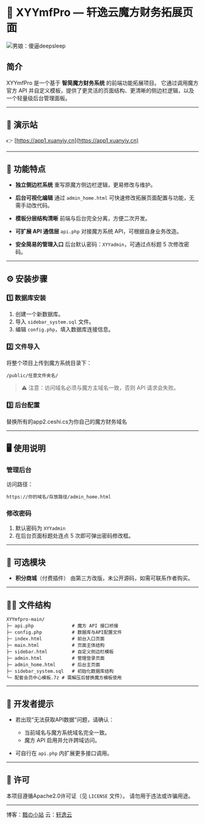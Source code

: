 # 🚀 XYYmfPro — 轩逸云魔方财务拓展页面

![男娘：傻逼deepsleep](https://aliyun-oss-bucket.d-dos.cc/%E7%94%B7%E5%A8%98%E9%AA%82deepsleep.png)

## 简介

XYYmfPro 是一个基于 **智简魔方财务系统** 的前端功能拓展项目。
它通过调用魔方官方 API 并自定义模板，提供了更灵活的页面结构、更清晰的侧边栏逻辑，以及一个轻量级后台管理面板。

---

## 🔗 演示站

👉 [https://app1.xuanyiy.cn](https://app1.xuanyiy.cn)

---

## 🧩 功能特点

* **独立侧边栏系统**
  重写原魔方侧边栏逻辑，更易修改与维护。

* **后台可视化编辑**
  通过 `admin_home.html` 可快速修改拓展页面配置与功能，无需手动改代码。

* **模板分层结构清晰**
  前端与后台完全分离，方便二次开发。

* **可扩展 API 通信层**
  `api.php` 对接魔方系统 API，可根据自身业务改造。

* **安全简易的管理入口**
  后台默认密码：`XYYadmin`，可通过点标题 5 次修改密码。

---

## ⚙️ 安装步骤

### 1️⃣ 数据库安装

1. 创建一个新数据库。
2. 导入 `sidebar_system.sql` 文件。
3. 编辑 `config.php`，填入数据库连接信息。

### 2️⃣ 文件导入

将整个项目上传到魔方系统目录下：

```
/public/任意文件夹名/
```

> ⚠️ 注意：访问域名必须与魔方主域名一致，否则 API 请求会失败。

### 3️⃣ 后台配置

替换所有的app2.ceshi.cs为你自己的魔方财务域名

---

## 🖥️ 使用说明

### 管理后台

访问路径：

```
https://你的域名/存放路径/admin_home.html
```

### 修改密码

1. 默认密码为 `XYYadmin`
2. 在后台页面标题处连点 5 次即可弹出密码修改框。

---

## 💎 可选模块

* **积分商城**（付费插件）
  由第三方改版，未公开源码，如需可联系作者购买。

---

## 🧑‍💻 文件结构

```
XYYmfpro-main/
├─ api.php              # 魔方 API 接口桥接
├─ config.php           # 数据库与API配置文件
├─ index.html           # 前台入口页面
├─ main.html            # 页面主体结构
├─ sidebar.html         # 自定义侧边栏模板
├─ admin.html           # 管理登录页面
├─ admin_home.html      # 后台主页面
├─ sidebar_system.sql   # 初始化数据库结构
└─ 配套会员中心模板.7z # 需解压后替换魔方模板使用
```

---

## 🧠 开发者提示

* 若出现“无法获取API数据”问题，请确认：

  * 当前域名与魔方系统域名完全一致。
  * 魔方 API 启用并允许跨域访问。
* 可自行在 `api.php` 内扩展更多接口调用。

---

## 📄 许可

本项目遵循Apache2.0许可证（见 `LICENSE` 文件）。
请勿用于违法或诈骗用途。

---

博客：[黯の小站](https://www.an25.asia)
云：[轩逸云](https://app1.xuanyiy.cn)


